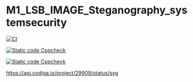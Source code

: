 # M1_LSB_IMAGE_Steganography_systemsecurity
[![CI](https://github.com/Shashank930/M1_LSB_IMAGE_Steganography_systemsecurity/actions/workflows/linux-build.yml/badge.svg)](https://github.com/Shashank930/M1_LSB_IMAGE_Steganography_systemsecurity/actions/workflows/linux-build.yml)


[![Static code Cppcheck](https://github.com/Shashank930/M1_LSB_IMAGE_Steganography_systemsecurity/actions/workflows/cppcheck.yml/badge.svg)](https://github.com/Shashank930/M1_LSB_IMAGE_Steganography_systemsecurity/actions/workflows/cppcheck.yml)

[![Static code Cppcheck](https://github.com/Shashank930/M1_LSB_IMAGE_Steganography_systemsecurity/actions/workflows/cppcheck.yml/badge.svg)](https://github.com/Shashank930/M1_LSB_IMAGE_Steganography_systemsecurity/actions/workflows/cppcheck.yml)

https://api.codiga.io/project/29909/status/svg
